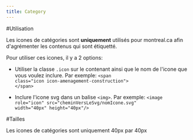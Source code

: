 ```yaml
---
title: Category
---
```

#Utilisation

Les icones de catégories sont **uniquement** utilisés pour montreal.ca afin d'agrémenter les contenus qui sont étiquetté.

Pour utiliser ces icones, il y a 2 options:

* Utiliser la classe <code>.icon</code> sur le contenant ainsi que le nom de l'icone que vous voulez inclure. Par exemple: <code>&lt;span class="icon icon-amenagement-construction"&gt; &lt;/span&gt;</code>

* Inclure l'icone svg dans un balise <code>&lt;img&gt;</code>. Par exemple: <code>&lt;image role="icon" src="cheminVersLeSvg/nomIcone.svg" width="40px" height="40px"/&gt;</code>

#Tailles

Les icones de catégories sont uniquement 40px par 40px